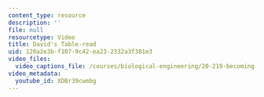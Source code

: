 ```yaml
---
content_type: resource
description: ''
file: null
resourcetype: Video
title: David's Table-read
uid: 120a2e3b-f107-9c42-ea23-2332a3f381e3
video_files:
  video_captions_file: /courses/biological-engineering/20-219-becoming-the-next-bill-nye-writing-and-hosting-the-educational-show-january-iap-2015/day-6-table-read-and-office-hours/copy2_of_day-6/XDBr39cwmbg.vtt
video_metadata:
  youtube_id: XDBr39cwmbg
---
```

